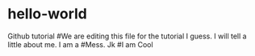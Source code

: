 # hello-world
Github tutorial 
#We are editing this file for the tutorial I guess. I will tell a little about me. I am a #Mess. Jk 
#I am Cool
